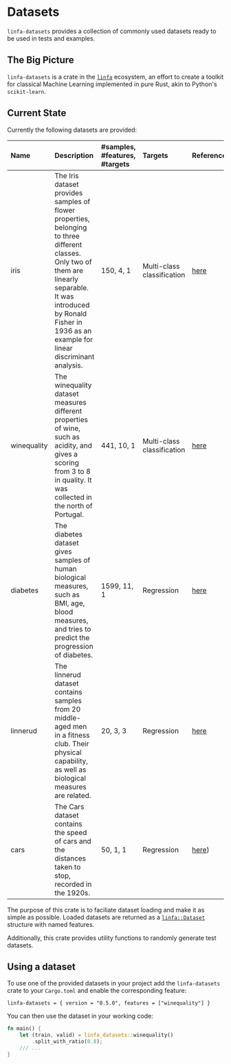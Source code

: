 # Datasets

`linfa-datasets` provides a collection of commonly used datasets ready to be used in tests and examples.

## The Big Picture

`linfa-datasets` is a crate in the [`linfa`](https://crates.io/crates/linfa) ecosystem, an effort to create a toolkit for classical Machine Learning implemented in pure Rust, akin to Python's `scikit-learn`.

## Current State

Currently the following datasets are provided:

| Name | Description | #samples, #features, #targets | Targets | Reference |
| :--- | :--- | :---| :--- | :--- |
| iris | The Iris dataset provides samples of flower properties, belonging to three different classes. Only two of them are linearly separable. It was introduced by Ronald Fisher in 1936 as an example for linear discriminant analysis. |  150, 4, 1 | Multi-class classification | [here](https://archive.ics.uci.edu/ml/datasets/iris) |
| winequality | The winequality dataset measures different properties of wine, such as acidity, and gives a scoring from 3 to 8 in quality. It was collected in the north of Portugal. | 441, 10, 1 | Multi-class classification | [here](https://archive.ics.uci.edu/ml/datasets/wine+quality) |
| diabetes | The diabetes dataset gives samples of human biological measures, such as BMI, age, blood measures, and tries to predict the progression of diabetes. | 1599, 11, 1 | Regression | [here](https://www4.stat.ncsu.edu/~boos/var.select/diabetes.html) |
| linnerud | The linnerud dataset contains samples from 20 middle-aged men in a fitness club. Their physical capability, as well as biological measures are related. | 20, 3, 3 | Regression | [here](https://core.ac.uk/download/pdf/20641325.pdf) |
| cars | The Cars dataset contains the speed of cars and the distances taken to stop, recorded in the 1920s. | 50, 1, 1 | Regression | [here](https://www.rdocumentation.org/packages/datasets/versions/3.6.2/topics/cars)) |

The purpose of this crate is to faciliate dataset loading and make it as simple as possible. Loaded datasets are returned as a 
[`linfa::Dataset`](https://docs.rs/linfa/latest/linfa/dataset/type.Dataset.html) structure with named features.

Additionally, this crate provides utility functions to randomly generate test datasets.

## Using a dataset

To use one of the provided datasets in your project add the `linfa-datasets` crate to your `Cargo.toml` and enable the corresponding feature:
```
linfa-datasets = { version = "0.5.0", features = ["winequality"] }
```
You can then use the dataset in your working code:
```rust
fn main() {
    let (train, valid) = linfa_datasets::winequality()
        .split_with_ratio(0.8);
    /// ...
}
```

